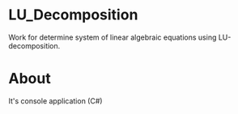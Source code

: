 # LU_Decomposition

Work for determine system of linear algebraic equations using LU-decomposition.

# About
It's console application (C#) 

